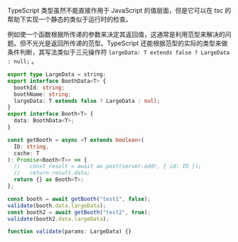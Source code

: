 TypeScript 类型虽然不能直接作用于 JavaScript 的值层面，但是它可以在 tsc 的帮助下实现一个静态的类似于运行时的检查。

例如使一个函数根据所传递的参数来决定其返回值，这通常是利用范型来解决的问题。但不光光是返回所传递的范型。TypeScript 还能根据范型的实际的类型来做条件判断，其写法类似于三元操作符 `largeData: T extends false ? LargeData : null;` 。

```ts
export type LargeData = string;
export interface BoothData<T> {
  boothId: string;
  boothName: string;
  largeData: T extends false ? LargeData : null;
}
export interface Booth<T> {
  data: BoothData<T>;
}

const getBooth = async <T extends boolean>(
  ID: string,
  cache: T
): Promise<Booth<T>> => {
  //   const result = await ax.post(server.addr, { id: ID });
  //   return result.data;
  return {} as Booth<T>;
};

const booth = await getBooth("test1", false);
validate(booth.data.largeData);
const booth2 = await getBooth("test2", true);
validate(booth2.data.largeData);

function validate(params: LargeData) {}
```